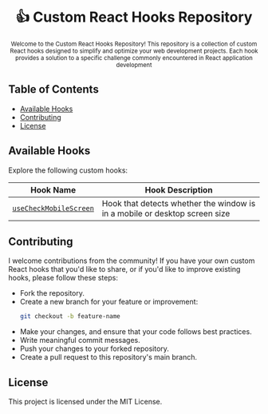<div align="center">
  <h1>
    <br/>
    👍 Custom React Hooks Repository
    <br />
  </h1>
  <sup>
    Welcome to the Custom React Hooks Repository! This repository is a collection of custom React hooks designed to simplify and optimize your web development projects. Each hook provides a solution to a specific challenge commonly encountered in React application development
  </sup>
  <br />
</div>


## Table of Contents

- [Available Hooks](#available-hooks)
- [Contributing](#contributing)
- [License](#license)

## Available Hooks

Explore the following custom hooks:

| Hook Name                                      | Hook Description                                                           
| ----------------------------------------       | -------------------------------------------------------------------------- 
| [`useCheckMobileScreen`](./docs/useBattery.md) | Hook that detects whether the window is in a mobile or desktop screen size 

## Contributing

I welcome contributions from the community! If you have your own custom React hooks that you'd like to share, or if you'd like to improve existing hooks, please follow these steps:

- Fork the repository.
- Create a new branch for your feature or improvement:
  ```bash
  git checkout -b feature-name
  ```
- Make your changes, and ensure that your code follows best practices.
- Write meaningful commit messages.
- Push your changes to your forked repository.
- Create a pull request to this repository's main branch.

## License

This project is licensed under the MIT License.
